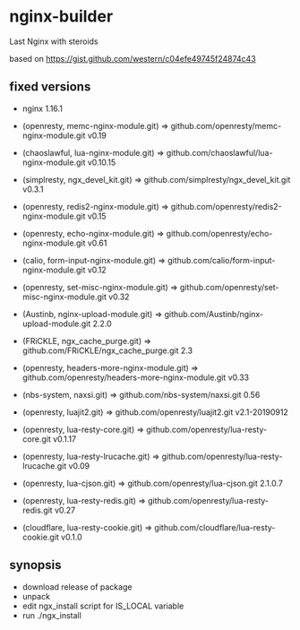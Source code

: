# nginx-builder
Last Nginx with steroids

based on https://gist.github.com/western/c04efe49745f24874c43

## fixed versions
* nginx 1.16.1

* (openresty, memc-nginx-module.git) => github.com/openresty/memc-nginx-module.git
v0.19
* (chaoslawful, lua-nginx-module.git) => github.com/chaoslawful/lua-nginx-module.git
v0.10.15
* (simplresty, ngx_devel_kit.git) => github.com/simplresty/ngx_devel_kit.git
v0.3.1
* (openresty, redis2-nginx-module.git) => github.com/openresty/redis2-nginx-module.git
v0.15
* (openresty, echo-nginx-module.git) => github.com/openresty/echo-nginx-module.git
v0.61
* (calio, form-input-nginx-module.git) => github.com/calio/form-input-nginx-module.git
v0.12
* (openresty, set-misc-nginx-module.git) => github.com/openresty/set-misc-nginx-module.git
v0.32
* (Austinb, nginx-upload-module.git) => github.com/Austinb/nginx-upload-module.git
2.2.0
* (FRiCKLE, ngx_cache_purge.git) => github.com/FRiCKLE/ngx_cache_purge.git
2.3
* (openresty, headers-more-nginx-module.git) => github.com/openresty/headers-more-nginx-module.git
v0.33
* (nbs-system, naxsi.git) => github.com/nbs-system/naxsi.git
0.56
* (openresty, luajit2.git) => github.com/openresty/luajit2.git
v2.1-20190912


* (openresty, lua-resty-core.git) => github.com/openresty/lua-resty-core.git
v0.1.17
* (openresty, lua-resty-lrucache.git) => github.com/openresty/lua-resty-lrucache.git
v0.09
* (openresty, lua-cjson.git) => github.com/openresty/lua-cjson.git
2.1.0.7
* (openresty, lua-resty-redis.git) => github.com/openresty/lua-resty-redis.git
v0.27
* (cloudflare, lua-resty-cookie.git) => github.com/cloudflare/lua-resty-cookie.git
v0.1.0

## synopsis
* download release of package
* unpack
* edit ngx_install script for IS_LOCAL variable
* run ./ngx_install
